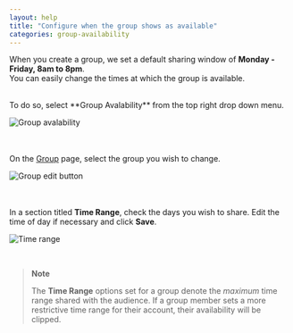```yaml
---
layout: help
title: "Configure when the group shows as available"
categories: group-availability
---
```


When you create a group, we set a default sharing window of **Monday - Friday, 8am to 8pm**.
<br>
You can easily change the times at which the group is available.

<br>
To do so, select **Group Avalability** from the top right drop down menu.

![Group avalability](https://imgur.com/lDQ2JHJ.png)

<br><br>
On the [Group](https://freebusy.io/groups) page, select the group you wish to change.

![Group edit button](https://imgur.com/PTXhlgP.png)

<br><br>
In a section titled **Time Range**, check the days you wish to share.
Edit the time of day if necessary and click **Save**.

![Time range](https://imgur.com/4vDd8gv.png)

<br>

> **Note**
>
> The **Time Range** options set for a group denote the *maximum* time range shared with the audience.
> If a group member sets a more restrictive time range for their account, their availability will be clipped.
